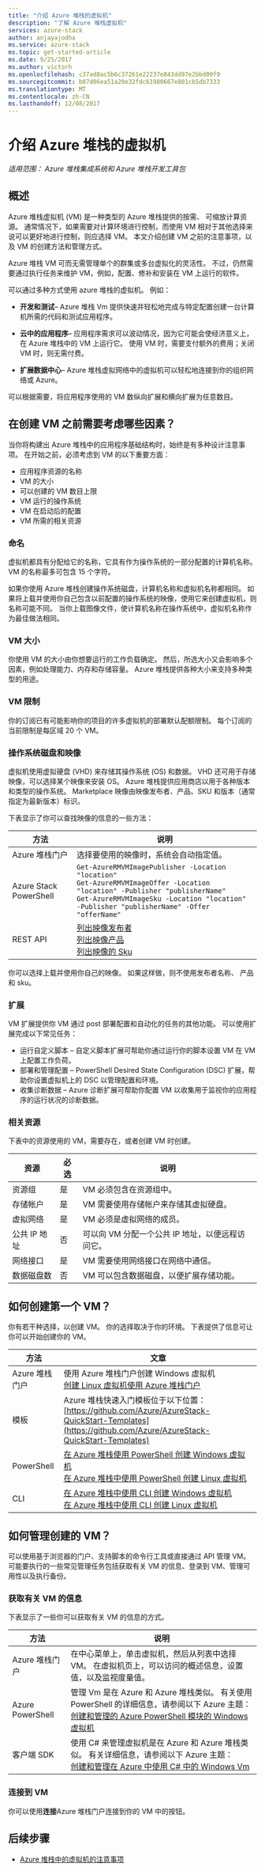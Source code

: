 ```yaml
---
title: "介绍 Azure 堆栈的虚拟机"
description: "了解 Azure 堆栈虚拟机"
services: azure-stack
author: anjayajodha
ms.service: azure-stack
ms.topic: get-started-article
ms.date: 9/25/2017
ms.author: victorh
ms.openlocfilehash: c37ad8ac5b6c37261e22237e843dd97e2bbd09f9
ms.sourcegitcommit: b07d06ea51a20e32fdc61980667e801cb5db7333
ms.translationtype: MT
ms.contentlocale: zh-CN
ms.lasthandoff: 12/08/2017
---
```

# <a name="introduction-to-azure-stack-virtual-machines"></a>介绍 Azure 堆栈的虚拟机

*适用范围： Azure 堆栈集成系统和 Azure 堆栈开发工具包*

## <a name="overview"></a>概述
Azure 堆栈虚拟机 (VM) 是一种类型的 Azure 堆栈提供的按需、 可缩放计算资源。 通常情况下，如果需要对计算环境进行控制，而使用 VM 相对于其他选择来说可以更好地进行控制，则应选择 VM。 本文介绍创建 VM 之前的注意事项，以及 VM 的创建方法和管理方式。

Azure 堆栈 VM 可而无需管理单个的群集或多台虚拟化的灵活性。 不过，仍然需要通过执行任务来维护 VM，例如，配置、修补和安装在 VM 上运行的软件。

可以通过多种方式使用 azure 堆栈的虚拟机。 例如：

* **开发和测试**– Azure 堆栈 Vm 提供快速并轻松地完成与特定配置创建一台计算机所需的代码和测试应用程序。

* **云中的应用程序**– 应用程序需求可以波动情况，因为它可能会使经济意义上，在 Azure 堆栈中的 VM 上运行它。 使用 VM 时，需要支付额外的费用；关闭 VM 时，则无需付费。

* **扩展数据中心**– Azure 堆栈虚拟网络中的虚拟机可以轻松地连接到你的组织网络或 Azure。

可以根据需要，将应用程序使用的 VM 数纵向扩展和横向扩展为任意数目。

## <a name="what-do-i-need-to-think-about-before-creating-a-vm"></a>在创建 VM 之前需要考虑哪些因素？

当你将构建出 Azure 堆栈中的应用程序基础结构时，始终是有多种设计注意事项。 在开始之前，必须考虑到 VM 的以下重要方面：

- 应用程序资源的名称
- VM 的大小
- 可以创建的 VM 数目上限
- VM 运行的操作系统
- VM 在启动后的配置 
- VM 所需的相关资源

### <a name="naming"></a>命名

虚拟机都具有分配给它的名称，它具有作为操作系统的一部分配置的计算机名称。 VM 的名称最多可包含 15 个字符。

如果你使用 Azure 堆栈创建操作系统磁盘，计算机名称和虚拟机名称都相同。 如果将上载并使用你自己包含以前配置的操作系统的映像，使用它来创建虚拟机，则名称可能不同。 当你上载图像文件，使计算机名称在操作系统中，虚拟机名称作为最佳做法相同。

### <a name="vm-size"></a>VM 大小

你使用 VM 的大小由你想要运行的工作负载确定。 然后，所选大小又会影响多个因素，例如处理能力、内存和存储容量。 Azure 堆栈提供各种大小来支持多种类型的用途。

### <a name="vm-limits"></a>VM 限制

你的订阅已有可能影响你的项目的许多虚拟机的部署默认配额限制。 每个订阅的当前限制是每区域 20 个 VM。

### <a name="operating-system-disks-and-images"></a>操作系统磁盘和映像

虚拟机使用虚拟硬盘 (VHD) 来存储其操作系统 (OS) 和数据。 VHD 还可用于存储映像，可以选择某个映像来安装 OS。
Azure 堆栈提供应用商店以用于各种版本和类型的操作系统。 Marketplace 映像由映像发布者、产品、SKU 和版本（通常指定为最新版本）标识。

下表显示了你可以查找映像的信息的一些方法：


|方法|说明|
|---------|---------|
|Azure 堆栈门户|选择要使用的映像时，系统会自动指定值。|
|Azure Stack PowerShell|`Get-AzureRMVMImagePublisher -Location "location"`<br>`Get-AzureRMVMImageOffer -Location "location" -Publisher "publisherName"`<br>`Get-AzureRMVMImageSku -Location "location" -Publisher "publisherName" -Offer "offerName"`|
|REST API     |[列出映像发布者](https://docs.microsoft.com/rest/api/compute/platformimages/platformimages-list-publishers)<br>[列出映像产品](https://docs.microsoft.com/rest/api/compute/platformimages/platformimages-list-publisher-offers)<br>[列出映像的 Sku](https://docs.microsoft.com/rest/api/compute/platformimages/platformimages-list-publisher-offer-skus)|

你可以选择上载并使用你自己的映像。 如果这样做，则不使用发布者名称、 产品和 sku。

### <a name="extensions"></a>扩展

VM 扩展提供你 VM 通过 post 部署配置和自动化的任务的其他功能。
可以使用扩展完成以下常见任务：

* 运行自定义脚本 – 自定义脚本扩展可帮助你通过运行你的脚本设置 VM 在 VM 上配置工作负荷。
* 部署和管理配置 – PowerShell Desired State Configuration (DSC) 扩展，帮助你设置虚拟机上的 DSC 以管理配置和环境。
* 收集诊断数据 – Azure 诊断扩展可帮助你配置 VM 以收集用于监视你的应用程序的运行状况的诊断数据。

### <a name="related-resources"></a>相关资源

下表中的资源使用的 VM，需要存在，或者创建 VM 时创建。


|资源|必选|说明|
|---------|---------|---------|
|资源组|是|VM 必须包含在资源组中。|
|存储帐户|是|VM 需要使用存储帐户来存储其虚拟硬盘。|
|虚拟网络|是|VM 必须是虚拟网络的成员。|
|公共 IP 地址|否|可以向 VM 分配一个公共 IP 地址，以便远程访问它。|
|网络接口|是|VM 需要使用网络接口在网络中通信。|
|数据磁盘数|否|VM 可以包含数据磁盘，以便扩展存储功能。|

## <a name="how-do-i-create-my-first-vm"></a>如何创建第一个 VM？

你有若干种选择，以创建 VM。 你的选择取决于你的环境。
下表提供了信息可让你可以开始创建你的 VM。


|方法|文章|
|---------|---------|
|Azure 堆栈门户|使用 Azure 堆栈门户创建 Windows 虚拟机<br>[创建 Linux 虚拟机使用 Azure 堆栈门户](azure-stack-quick-linux-portal.md)|
|模板|Azure 堆栈快速入门模板位于以下位置：<br> [https://github.com/Azure/AzureStack-QuickStart-Templates](https://github.com/Azure/AzureStack-QuickStart-Templates)|
|PowerShell|[在 Azure 堆栈使用 PowerShell 创建 Windows 虚拟机](azure-stack-quick-create-vm-windows-powershell.md)<br>[在 Azure 堆栈中使用 PowerShell 创建 Linux 虚拟机](azure-stack-quick-create-vm-linux-powershell.md)|
|CLI|[在 Azure 堆栈中使用 CLI 创建 Windows 虚拟机](azure-stack-quick-create-vm-windows-cli.md)<br>[在 Azure 堆栈中使用 CLI 创建 Linux 虚拟机](azure-stack-quick-create-vm-linux-cli.md)|

## <a name="how-do-i-manage-the-vm-that-i-created"></a>如何管理创建的 VM？

可以使用基于浏览器的门户、支持脚本的命令行工具或直接通过 API 管理 VM。 可能要执行的一些常见管理任务包括获取有关 VM 的信息、登录到 VM、管理可用性以及执行备份。

### <a name="get-information-about-a-vm"></a>获取有关 VM 的信息

下表显示了一些你可以获取有关 VM 的信息的方式。


|方法|说明|
|---------|---------|
|Azure 堆栈门户|在中心菜单上，单击虚拟机，然后从列表中选择 VM。 在虚拟机页上，可以访问的概述信息，设置值，以及监视度量值。|
|Azure PowerShell|管理 Vm 是在 Azure 和 Azure 堆栈类似。 有关使用 PowerShell 的详细信息，请参阅以下 Azure 主题：<br>[创建和管理的 Azure PowerShell 模块的 Windows 虚拟机](https://docs.microsoft.com/azure/virtual-machines/windows/tutorial-manage-vm#understand-vm-sizes)|
|客户端 SDK|使用 C# 来管理虚拟机是在 Azure 和 Azure 堆栈类似。 有关详细信息，请参阅以下 Azure 主题：<br>[创建和管理在 Azure 中使用 C# 中的 Windows Vm](https://docs.microsoft.com/azure/virtual-machines/windows/csharp)|

### <a name="connect-to-the-vm"></a>连接到 VM

你可以使用**连接**Azure 堆栈门户连接到你的 VM 中的按钮。

## <a name="next-steps"></a>后续步骤
* [Azure 堆栈中的虚拟机的注意事项](azure-stack-vm-considerations.md)


